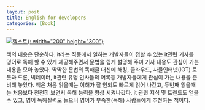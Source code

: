 ```yaml
---
layout: post
title: English for developers
categories: [Book]
---
```


[![텍스트](http://image.yes24.com/momo/TopCate566/MidCate009/56582107.jpg){: width="200" height="300"}](http://www.yes24.com/Product/Goods/19992192?scode=032&OzSrank=1)


책의 내용은 단순하다. it라는 직종에서 일하는 개발자들이 접할 수 있는 it관련 기사를 영어로 독해 할 수 있게 제공해주면서 문법을 쉽게 설명해 주며 기사 내용도 관심이 가는 내용을 모아 놓았다.
딱딱한 문법의 독해글 대신에 해킹, 클라우드, 사물인터넷(IOT)
로봇과 드론, 빅데이터, it관련 유명 인사들의 어록등 개발자들에게 관심이 가는 내용을 준비해 놓았다.
책은 처음 읽을때는 이해가 잘 안되도 빠르게 읽어 나갔고, 두번째 읽을때는 처음보다 천천히 보면서 독해 능력을 향상 시켜나갔다.
it 관련 지식 및 트렌드도 얻을수 있고, 영어 독해실력도 늘으니 영어가 부족한(독해) 사람들에게 추천하는 책이다.

